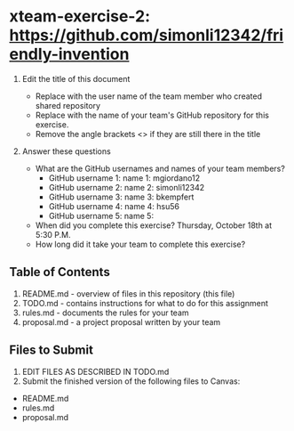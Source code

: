 # xteam-exercise-2: https://github.com/simonli12342/friendly-invention

1. Edit the title of this document
   * Replace <UserName> with the user name of the team member who created shared repository
   * Replace <GitHubRepositoryName> with the name of your team's GitHub repository for this exercise.
   * Remove the angle brackets <> if they are still there in the title

2. Answer these questions
   * What are the GitHub usernames and names of your team members?
       * GitHub username 1:       name 1: mgiordano12
       * GitHub username 2:       name 2: simonli12342
       * GitHub username 3:       name 3: bkempfert
       * GitHub username 4:       name 4: hsu56
       * GitHub username 5:       name 5:
   * When did you complete this exercise? Thursday, October 18th at 5:30 P.M.
   * How long did it take your team to complete this exercise? 

## Table of Contents

1. README.md - overview of files in this repository (this file)
2. TODO.md - contains instructions for what to do for this assignment
3. rules.md - documents the rules for your team
4. proposal.md - a project proposal written by your team

## Files to Submit

1. EDIT FILES AS DESCRIBED IN TODO.md
2. Submit the finished version of the following files to Canvas:

* README.md
* rules.md
* proposal.md
